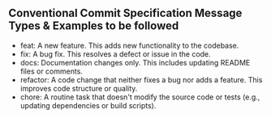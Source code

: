 ## Conventional Commit Specification Message Types & Examples to be followed
- feat: A new feature. This adds new functionality to the codebase.
- fix: A bug fix. This resolves a defect or issue in the code.
- docs: Documentation changes only. This includes updating README files or comments.
- refactor: A code change that neither fixes a bug nor adds a feature. This improves code structure or quality.
- chore: A routine task that doesn't modify the source code or tests (e.g., updating dependencies or build scripts).